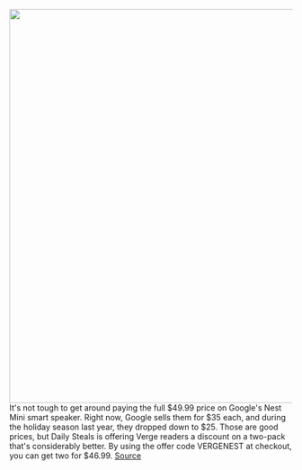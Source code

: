 <img src='https://cdn.vox-cdn.com/thumbor/z9-0ldtyOo7UqZGVZbkljKpUKyY=/0x0:2040x1360/1200x800/filters:focal(857x517:1183x843)/cdn.vox-cdn.com/uploads/chorus_image/image/66212905/cwelch_191016_3737_0002.0.jpg' width='700px' /><br/>
It's not tough to get around paying the full $49.99 price on Google's Nest Mini smart speaker. Right now, Google sells them for $35 each, and during the holiday season last year, they dropped down to $25. Those are good prices, but Daily Steals is offering Verge readers a discount on a two-pack that's considerably better. By using the offer code VERGENEST at checkout, you can get two for $46.99.
<a href='https://www.theverge.com/good-deals/2020/1/29/21112503/google-nest-mini-smart-speaker-deal-airpods-tcl-roku-4k-tv-sale'> Source <a/>